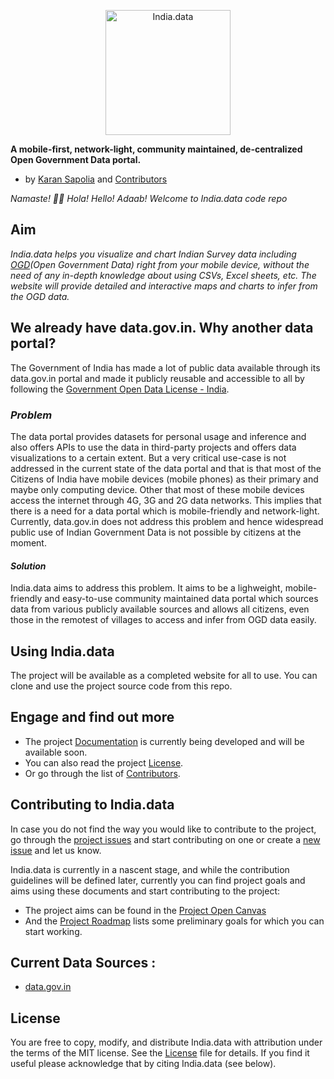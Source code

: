 <p align="center">
  <img
    alt="India.data"
    src="https://github.com/karansapolia/India.data/blob/master/Logo (1).jpg"
    width="200"
    height="200"
  />
</p>

**A mobile-first, network-light, community maintained, de-centralized Open Government Data portal.**
- by [Karan Sapolia](https://karansapolia.github.io) and [Contributors]()

_Namaste! 🙏🏻 Hola! Hello! Adaab! Welcome to India.data code repo_
## Aim
_India.data helps you visualize and chart Indian Survey data including [OGD](https://data.gov.in)(Open Government Data) right from your mobile device, without the need of any in-depth knowledge about using CSVs, Excel sheets, etc. The website will provide detailed and interactive maps and charts to infer from the OGD data._

## We already have data.gov.in. Why another data portal?
The Government of India has made a lot of public data available through its data.gov.in portal and made it publicly reusable and accessible to all by following the [Government Open Data License - India](https://data.gov.in/government-open-data-license-india). 

### _Problem_
The data portal provides datasets for personal usage and inference and also offers APIs to use the data in third-party projects and offers data visualizations to a certain extent. But a very critical use-case is not addressed in the current state of the data portal and that is that most of the Citizens of India have mobile devices (mobile phones) as their primary and maybe only computing device. Other that most of these mobile devices access the internet through 4G, 3G and 2G data networks. This implies that there is a need for a data portal which is mobile-friendly and network-light. Currently, data.gov.in does not address this problem and hence widespread public use of Indian Government Data is not possible by citizens at the moment.

#### _Solution_
India.data aims to address this problem. It aims to be a lighweight, mobile-friendly and easy-to-use community maintained data portal which sources data from various publicly available sources and allows all citizens, even those in the remotest of villages to access and infer from OGD data easily.

## Using India.data
The project will be available as a completed website for all to use. You can clone and use the project source code from this repo.

## Engage and find out more
* The project [Documentation]() is currently being developed and will be available soon. 
* You can also read the project [License](https://github.com/karansapolia/India.data/blob/master/LICENSE). 
* Or go through the list of [Contributors]().

## Contributing to India.data

In case you do not find the way you would like to contribute to the project, go through the [project issues](https://github.com/karansapolia/India.data/issues) and start contributing on one or create a [new issue](https://github.com/karansapolia/India.data/issues/new) and let us know.

India.data is currently in a nascent stage, and while the contribution guidelines will be defined later, currently you can find project goals and aims using these documents and start contributing to the project: 
* The project aims can be found in the [Project Open Canvas](https://docs.google.com/presentation/d/1VW1mZcP9nKQVwNfgyFIiw2fk8GWuK8TKlp9soRZB-Qo/edit#slide=id.p)
* And the [Project Roadmap](https://github.com/karansapolia/India.data/projects/1) lists some preliminary goals for which you can start working.

## Current Data Sources :
+ [data.gov.in](https://data.gov.in)

## License

You are free to copy, modify, and distribute India.data with attribution under the terms of the MIT license. See the [License](https://github.com/karansapolia/India.data/blob/master/LICENSE) file
for details. If you find it useful please acknowledge that by citing India.data 
(see below).
